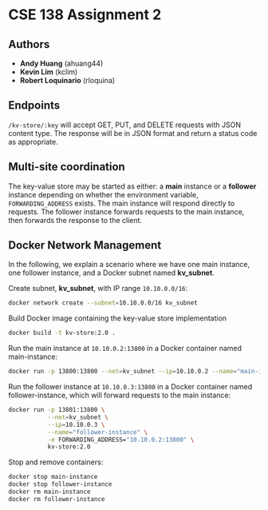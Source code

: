 # CSE 138 Assignment 2

## Authors

- **Andy Huang** (ahuang44)
- **Kevin Lim** (kclim)
- **Robert Loquinario** (rloquina)

## Endpoints

`/kv-store/:key` will accept GET, PUT, and DELETE requests with JSON content type. The response will be in JSON format and return a status code as appropriate.

## Multi-site coordination

The key-value store may be started as either: a **main** instance or a **follower** instance depending on whether the environment variable, `FORWARDING_ADDRESS` exists. The main instance will respond directly to requests. The follower instance forwards requests to the main instance, then forwards the response to the client.

## Docker Network Management

In the following, we explain a scenario where we have one main instance, one follower instance, and a Docker subnet named **kv_subnet**.

Create subnet, **kv_subnet**, with IP range `10.10.0.0/16`:

```bash
docker network create --subnet=10.10.0.0/16 kv_subnet
```

Build Docker image containing the key-value store implementation

```bash
docker build -t kv-store:2.0 .
```

Run the main instance at `10.10.0.2:13800` in a Docker container named main-instance:

```bash
docker run -p 13800:13800 --net=kv_subnet --ip=10.10.0.2 --name="main-instance" kv-store:2.0
```

Run the follower instance at `10.10.0.3:13800` in a Docker container named follower-instance,
which will forward requests to the main instance:

```bash
docker run -p 13801:13800 \
           --net=kv_subnet \
           --ip=10.10.0.3 \
           --name="follower-instance" \
           -e FORWARDING_ADDRESS="10.10.0.2:13800" \
           kv-store:2.0
```

Stop and remove containers:

```bash
docker stop main-instance
docker stop follower-instance
docker rm main-instance
docker rm follower-instance
```
